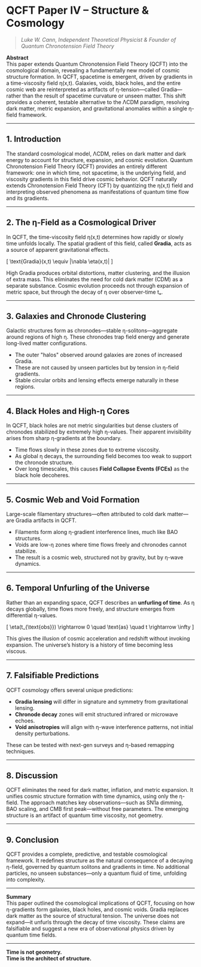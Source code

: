 # QCFT Paper IV – Structure & Cosmology

> *Luke W. Cann, Independent Theoretical Physicist & Founder of Quantum Chronotension Field Theory*


**Abstract**  
This paper extends Quantum Chronotension Field Theory (QCFT) into the cosmological domain, revealing a fundamentally new model of cosmic structure formation. In QCFT, spacetime is emergent, driven by gradients in a time-viscosity field η(x,t). Galaxies, voids, black holes, and the entire cosmic web are reinterpreted as artifacts of η-tension—called Gradia—rather than the result of spacetime curvature or unseen matter. This shift provides a coherent, testable alternative to the ΛCDM paradigm, resolving dark matter, metric expansion, and gravitational anomalies within a single η-field framework.

---

## **1. Introduction**

The standard cosmological model, ΛCDM, relies on dark matter and dark energy to account for structure, expansion, and cosmic evolution. Quantum Chronotension Field Theory (QCFT) provides an entirely different framework: one in which time, not spacetime, is the underlying field, and viscosity gradients in this field drive cosmic behavior. QCFT naturally extends Chronotension Field Theory (CFT) by quantizing the η(x,t) field and interpreting observed phenomena as manifestations of quantum time flow and its gradients.

---

## **2. The η-Field as a Cosmological Driver**

In QCFT, the time-viscosity field η(x,t) determines how rapidly or slowly time unfolds locally. The spatial gradient of this field, called **Gradia**, acts as a source of apparent gravitational effects.

\[
\text{Gradia}(x,t) \equiv |\nabla \eta(x,t)|
\]

High Gradia produces orbital distortions, matter clustering, and the illusion of extra mass. This eliminates the need for cold dark matter (CDM) as a separate substance. Cosmic evolution proceeds not through expansion of metric space, but through the decay of η over observer-time tₒ.

---

## **3. Galaxies and Chronode Clustering**

Galactic structures form as chronodes—stable η-solitons—aggregate around regions of high η. These chronodes trap field energy and generate long-lived matter configurations.

- The outer "halos" observed around galaxies are zones of increased Gradia.
- These are not caused by unseen particles but by tension in η-field gradients.
- Stable circular orbits and lensing effects emerge naturally in these regions.

---

## **4. Black Holes and High-η Cores**

In QCFT, black holes are not metric singularities but dense clusters of chronodes stabilized by extremely high η-values. Their apparent invisibility arises from sharp η-gradients at the boundary.

- Time flows slowly in these zones due to extreme viscosity.
- As global η decays, the surrounding field becomes too weak to support the chronode structure.
- Over long timescales, this causes **Field Collapse Events (FCEs)** as the black hole decoheres.

---

## **5. Cosmic Web and Void Formation**

Large-scale filamentary structures—often attributed to cold dark matter—are Gradia artifacts in QCFT.

- Filaments form along η-gradient interference lines, much like BAO structures.
- Voids are low-η zones where time flows freely and chronodes cannot stabilize.
- The result is a cosmic web, structured not by gravity, but by η-wave dynamics.

---

## **6. Temporal Unfurling of the Universe**

Rather than an expanding space, QCFT describes an **unfurling of time**. As η decays globally, time flows more freely, and structure emerges from differential η-values.

\[
\eta(t_{\text{obs}}) \rightarrow 0 \quad \text{as} \quad t \rightarrow \infty
\]

This gives the illusion of cosmic acceleration and redshift without invoking expansion. The universe’s history is a history of time becoming less viscous.

---

## **7. Falsifiable Predictions**

QCFT cosmology offers several unique predictions:

- **Gradia lensing** will differ in signature and symmetry from gravitational lensing.
- **Chronode decay** zones will emit structured infrared or microwave echoes.
- **Void anisotropies** will align with η-wave interference patterns, not initial density perturbations.

These can be tested with next-gen surveys and η-based remapping techniques.

---

## **8. Discussion**

QCFT eliminates the need for dark matter, inflation, and metric expansion. It unifies cosmic structure formation with time dynamics, using only the η-field. The approach matches key observations—such as SN1a dimming, BAO scaling, and CMB first peak—without free parameters. The emerging structure is an artifact of quantum time viscosity, not geometry.

---

## **9. Conclusion**

QCFT provides a complete, predictive, and testable cosmological framework. It redefines structure as the natural consequence of a decaying η-field, governed by quantum solitons and gradients in time. No additional particles, no unseen substances—only a quantum fluid of time, unfolding into complexity.

---

**Summary**  
This paper outlined the cosmological implications of QCFT, focusing on how η-gradients form galaxies, black holes, and cosmic voids. Gradia replaces dark matter as the source of structural tension. The universe does not expand—it unfurls through the decay of time viscosity. These claims are falsifiable and suggest a new era of observational physics driven by quantum time fields.

---

**Time is not geometry.  
Time is the architect of structure.**
